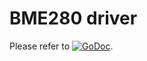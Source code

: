 # BME280 driver

Please refer to
[![GoDoc](https://godoc.org/github.com/maruel/dlibox/go/devices/bme280?status.svg)](https://godoc.org/github.com/maruel/dlibox/go/devices/bme280).

